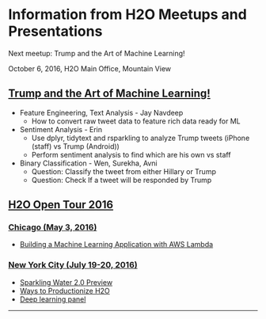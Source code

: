 # Information from H2O Meetups and Presentations

Next meetup: Trump and the Art of Machine Learning!

October 6, 2016, H2O Main Office, Mountain View

## [Trump and the Art of Machine Learning!](http://www.meetup.com//Silicon-Valley-Big-Data-Science/events/234342356/?showDescription=true)

- Feature Engineering, Text Analysis - Jay Navdeep
    - How to convert raw tweet data to feature rich data ready for ML
- Sentiment Analysis - Erin
    - Use dplyr, tidytext and rsparkling to analyze Trump tweets (iPhone (staff) vs Trump (Android))
    - Perform sentiment analysis to find which are his own vs staff
- Binary Classification - Wen, Surekha, Avni
  - Question: Classify the tweet from either Hillary or Trump
  - Question: Check If a tweet will be responded by Trump

## [H2O Open Tour 2016](http://open.h2o.ai)

### [Chicago (May 3, 2016)](http://open.h2o.ai/chicago.html)

* [Building a Machine Learning Application with AWS Lambda](2016_05_03_H2O_Open_Tour_Chicago_Application)

### [New York City (July 19-20, 2016)](http://open.h2o.ai/nyc.html)
* [Sparkling Water 2.0 Preview](2016_07_19_H2O_Open_Tour_NYC_SW)
* [Ways to Productionize H2O](2016_07_19_H2O_Open_Tour_NYC_Prod)
* [Deep learning panel](2016_07_19_H2O_Open_Tour_NYC_DL)

---
